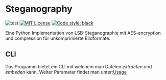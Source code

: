 # Steganography
![test](https://github.com/Samhuw8a/Steganography/actions/workflows/test.yml/badge.svg) 
[![MIT License](https://img.shields.io/badge/License-MIT-green.svg)](https://choosealicense.com/licenses/mit/) <a href="https://github.com/psf/black"><img alt="Code style: black" src="https://img.shields.io/badge/code%20style-black-000000.svg"></a>

Eine Python Implementation von LSB-Steganographie mit AES-encryption und compression für unkomprimierte Bildformate.
## CLI
Das Programm bietet ein CLI mit welchem man Dateien *extracten* und *embeden* kann.
Weiter Parameter findet man unter:[Usage](docs/main_usage.md)
